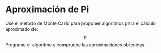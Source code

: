# Aproximación de Pi

Use el método de Monte Carlo para proponer algoritmos para el cálculo aproximado de:
$$
\pi
$$
Programe el algoritmo y compruebe las aproximaciones obtenidas.

